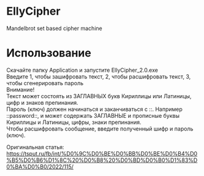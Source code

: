 # EllyCipher
Mandelbrot set based cipher machine

# Использование

Скачайте папку Application и запустите EllyCipher_2.0.exe  
Введите 1, чтобы зашифровать текст, 2, чтобы расшифровать текст, 3, чтобы сгенерировать пароль  
Внимание!  
Текст может состоять из ЗАГЛАВНЫХ букв Кириллицы или Латиницы, цифр и знаков препинания.  
Пароль (ключ) должен начинаться и заканчиваться с ::. Например ::password::, и может содержать ЗАГЛАВНЫЕ и прописные буквы Кириллицы и Латиницы, цифры, знаки препинания.  
Чтобы расшифровать сообщение, введите полученный шифр и пароль (ключ).  

Оригинальная статья: https://tsput.ru/fb/int/%D0%9C%D0%BE%D0%BB%D0%BE%D0%B4%D0%B5%D0%B6%D1%8C%20%D0%B8%20%D0%BD%D0%B0%D1%83%D0%BA%D0%B0/2022/115/
